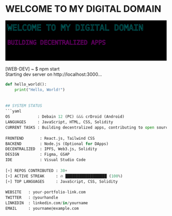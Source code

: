 # WELCOME TO MY DIGITAL DOMAIN 

<img src="https://github.com/shyamrajvs/Shyamrajvs/blob/main/1.svg" /> 

[WEB-DEV] ~ $ npm start  
Starting dev server on http://localhost:3000...  

```python
def hello_world():
    print("Hello, World!")


## SYSTEM STATUS
```yaml
OS            : Debain 12 (PC) &&& crDroid (Android)  
LANGUAGES     : JavaScript, HTML, CSS, Solidity  
CURRENT TASKS : Building decentralized apps, contributing to open source  

FRONTEND       : React.js, Tailwind CSS  
BACKEND        : Node.js (Optional for DApps)  
DECENTRALIZED  : IPFS, Web3.js, Solidity  
DESIGN         : Figma, GSAP  
IDE            : Visual Studio Code  

[+] REPOS CONTRIBUTED : 30+  
[+] ACTIVE STREAK     : 🔥 ██████████████████ (100%)  
[+] TOP LANGUAGES     : JavaScript, CSS, Solidity  

WEBSITE   : your-portfolio-link.com  
TWITTER   : @yourhandle  
LINKEDIN  : linkedin.com/in/yourname  
EMAIL     : yourname@example.com  
